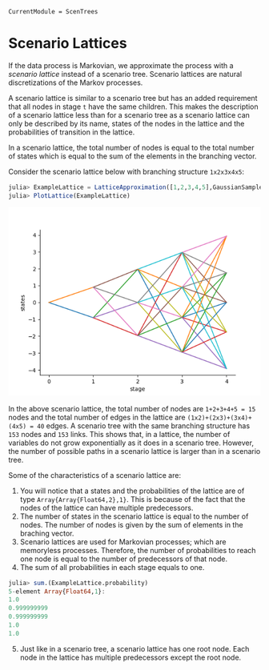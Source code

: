 ```@meta
CurrentModule = ScenTrees
```

# Scenario Lattices

If the data process is Markovian, we approximate the process with a _scenario lattice_ instead of a scenario tree. Scenario lattices are natural discretizations of the Markov processes.

A scenario lattice is similar to a scenario tree but has an added requirement that all nodes in stage `t` have the same children. This makes the description of a scenario lattice less than for a scenario tree as a scenario lattice can only be described by its name, states of the nodes in the lattice and the probabilities of transition in the lattice. 

In a scenario lattice, the total number of nodes is equal to the total number of states which is equal to the sum of the elements in the branching vector.

Consider the scenario lattice below with branching structure `1x2x3x4x5`:

```julia
julia> ExampleLattice = LatticeApproximation([1,2,3,4,5],GaussianSamplePath,1000000);
julia> PlotLattice(ExampleLattice)
```

![Example of a scenario lattice](../assets/ExampleLattice.png)

In the above scenario lattice, the total number of nodes are `1+2+3+4+5 = 15` nodes and the total number of edges in the lattice are `(1x2)+(2x3)+(3x4)+(4x5) = 40` edges. A scenario tree with the same branching structure has `153` nodes and `153` links. This shows that, in a lattice, the number of variables do not grow exponentially as it does in a scenario tree. However, the number of possible paths in a scenario lattice is larger than in a scenario tree.

Some of the characteristics of a scenario lattice are:

1. You will notice that a states and the probabilities of the lattice are of type `Array{Array{Float64,2},1}`. This is because of the fact that the nodes of the lattice can have multiple predecessors.
2. The number of states in the scenario lattice is equal to the number of nodes. The number of nodes is given by the sum of elements in the braching vector.
3. Scenario lattices are used for Markovian processes; which are memoryless processes. Therefore, the number of probabilities to reach one node is equal to the number of predecessors of that node. 
4. The sum of all probabilities in each stage equals to one.

```julia 
julia> sum.(ExampleLattice.probability)
5-element Array{Float64,1}:
1.0
0.999999999
0.999999999
1.0
1.0
```
5. Just like in a scenario tree, a scenario lattice has one root node. Each node in the lattice has multiple predecessors except the root node.

